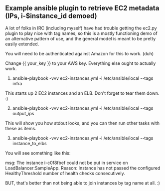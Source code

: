 ## Example ansible plugin to retrieve EC2 metadata (IPs, i-$instance_id demoed)

A lot of folks in IRC (including myself) have had trouble getting the ec2.py plugin to play nice with tag names, so this is a mostly functioning demo of an alternative pattern of use, and the general model is meant to be pretty easily extended.

You will need to be authenticated against Amazon for this to work. (duh)

Change {{ your_key }} to your AWS key. Everything else ought to actually work.


1. ansible-playbook -vvv ec2-instances.yml -i /etc/ansible/local --tags infra

This starts up 2 EC2 instances and an ELB. Don't forget to tear them down. :)

2. ansible-playbook -vvv ec2-instances.yml -i /etc/ansible/local --tags output_ips

This will show you how stdout looks, and you can then run other tasks with these as items.

3. ansible-playbook -vvv ec2-instances.yml -i /etc/ansible/local --tags instance_to_elbs


You will see something like this:

msg: The instance i-c0f8fbef could not be put in service on LoadBalancer:SampleApp. Reason: Instance has not passed the configured HealthyThreshold number of health checks consecutively.


BUT, that's better than not being able to join instances by tag name at all. :)

